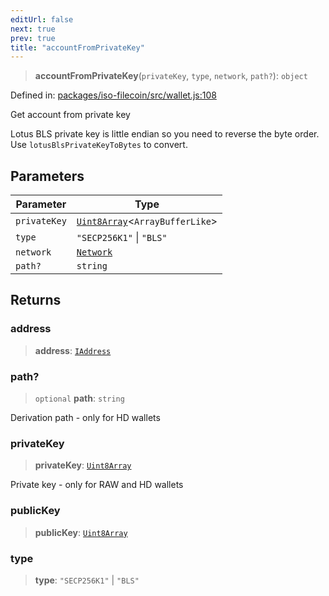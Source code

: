 ```yaml
---
editUrl: false
next: true
prev: true
title: "accountFromPrivateKey"
---
```


> **accountFromPrivateKey**(`privateKey`, `type`, `network`, `path?`): `object`

Defined in: [packages/iso-filecoin/src/wallet.js:108](https://github.com/hugomrdias/filecoin/blob/main/packages/iso-filecoin/src/wallet.js#L108)

Get account from private key

Lotus BLS private key is little endian so you need to reverse the byte order. Use `lotusBlsPrivateKeyToBytes` to convert.

## Parameters

| Parameter | Type |
| ------ | ------ |
| `privateKey` | [`Uint8Array`](https://developer.mozilla.org/docs/Web/JavaScript/Reference/Global_Objects/Uint8Array)\<`ArrayBufferLike`\> |
| `type` | `"SECP256K1"` \| `"BLS"` |
| `network` | [`Network`](/api/iso-filecoin/types/type-aliases/network/) |
| `path?` | `string` |

## Returns

### address

> **address**: [`IAddress`](/api/iso-filecoin/address/interfaces/iaddress/)

### path?

> `optional` **path**: `string`

Derivation path - only for HD wallets

### privateKey

> **privateKey**: [`Uint8Array`](https://developer.mozilla.org/docs/Web/JavaScript/Reference/Global_Objects/Uint8Array)

Private key - only for RAW and HD wallets

### publicKey

> **publicKey**: [`Uint8Array`](https://developer.mozilla.org/docs/Web/JavaScript/Reference/Global_Objects/Uint8Array)

### type

> **type**: `"SECP256K1"` \| `"BLS"`
